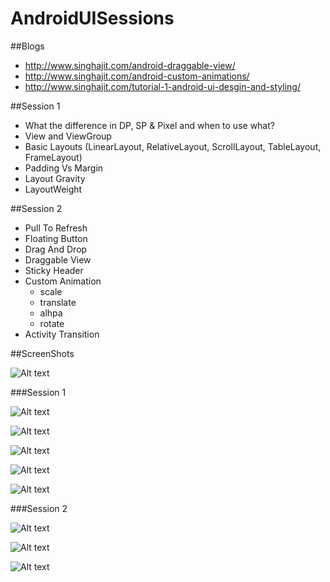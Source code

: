 # AndroidUISessions

##Blogs
 - http://www.singhajit.com/android-draggable-view/
 - http://www.singhajit.com/android-custom-animations/
 - http://www.singhajit.com/tutorial-1-android-ui-desgin-and-styling/ 

##Session 1

- What the difference in DP, SP & Pixel and when to use what?
- View and ViewGroup
- Basic Layouts (LinearLayout, RelativeLayout, ScrollLayout, TableLayout, FrameLayout)
- Padding Vs Margin
- Layout Gravity
- LayoutWeight

##Session 2

- Pull To Refresh
- Floating Button
- Drag And Drop
- Draggable View
- Sticky Header
- Custom Animation
  - scale
  - translate
  - alhpa
  - rotate
- Activity Transition 
  

##ScreenShots

![Alt text](https://github.com/ajitsing/ScreenShots/blob/master/android_sessions/home_page.png)

###Session 1

![Alt text](https://github.com/ajitsing/ScreenShots/blob/master/android_sessions/session1.png)

![Alt text](https://github.com/ajitsing/ScreenShots/blob/master/android_sessions/basic_layouts.png)

![Alt text](https://github.com/ajitsing/ScreenShots/blob/master/android_sessions/android_gravity_and_layout_gravity.png)

![Alt text](https://github.com/ajitsing/ScreenShots/blob/master/android_sessions/layout_weight.png)

![Alt text](https://github.com/ajitsing/ScreenShots/blob/master/android_sessions/padding_tutorial.png)


###Session 2

![Alt text](https://github.com/ajitsing/ScreenShots/blob/master/android_sessions/session2.png)

![Alt text](https://github.com/ajitsing/ScreenShots/blob/master/android_sessions/pull_to_refresh.png)

![Alt text](https://github.com/ajitsing/ScreenShots/blob/master/android_sessions/sticky_header.png)
